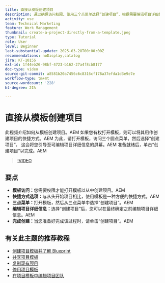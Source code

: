 ```yaml
---
title: 直接从模板创建项目
description: 通过确保访问权限、使用三个点菜单选择“创建项目”、根据需要编辑项目详细信息以及最终确定高效的设置替代方案来直接从模板创建项目。
activity: use
team: Technical Marketing
feature: Work Management
thumbnail: create-a-project-directly-from-a-template.jpeg
type: Tutorial
role: User
level: Beginner
last-substantial-update: 2025-03-28T00:00:00Z
recommendations: noDisplay,catalog
jira: KT-10156
exl-id: 1f44eb26-98bf-4723-b162-27a4f8cb8177
doc-type: video
source-git-commit: a8581b20a7456c6c8316cf178a37efda1d3e9e7e
workflow-type: tm+mt
source-wordcount: '228'
ht-degree: 21%

---
```


# 直接从模板创建项目

此视频介绍如何从模板创建项目。&#x200B;AEM 如果您有权打开模板，则可以将其用作创建项目的快捷方式。&#x200B;AEM 为此，请打开模板，访问三个圆点菜单，然后选择“创建项目”&#x200B;。 这会将您引导至可编辑项目详细信息的屏幕。&#x200B;AEM 准备就绪后，单击“创建项目”以完成。&#x200B;AEM

>[!VIDEO](https://video.tv.adobe.com/v/3456023/?quality=12&learn=on&enablevpops&captions=chi_hans)

## 要点

* **模板访问：**&#x200B;您需要权限才能打开模板以从中创建项目。&#x200B;AEM
* **快捷方式选项：**&#x200B;与从头开始项目相比，使用模板是一种方便的快捷方式。&#x200B;AEM
* **三点菜单：**&#x200B;打开模板，然后从三点菜单中选择“创建项目”。&#x200B;AEM
* **编辑项目详细信息：**&#x200B;选择“创建项目”后，您可以在最终确定之前编辑项目详细信息。&#x200B;AEM
* **完成创建：**&#x200B;当您准备好完成该过程时，请单击“创建项目”。&#x200B;AEM


## 有关此主题的推荐教程

* [创建项目模板并了解 Blueprint](/help/manage-work/create-and-manage-project-templates/create-a-project-template.md)
* [共享项目模板](/help/manage-work/create-and-manage-project-templates/share-a-project-template.md)
* [复制现有项目](/help/manage-work/manage-projects/copy-an-existing-project.md)
* [停用项目模板](/help/manage-work/create-and-manage-project-templates/deactivate-a-project-template.md)
* [在项目模板中编辑项目团队](/help/manage-work/create-and-manage-project-templates/edit-the-project-team-in-a-project-template.md)
